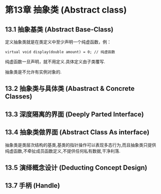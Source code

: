 # 第13章 抽象类 (Abstract class)

## 13.1 抽象基类 (Abstract Base-Class)

定义抽象类就是在类定义中至少声明一个纯虚函数，例：

```
virtual void display(double amount) = 0; // 纯虚函数 
```

纯虚函数一旦声明，就不用定义.具体定义由子类覆写.

抽象类是不允许有实例对象的.

## 13.2 抽象类与具体类 (Abastract & Concrete Classes)

## 13.3 深度隔离的界面 (Deeply Parted Interface)

## 13.4 抽象类做界面 (Abstract Class As interface)

抽象类是类层次结构的基类,基类的指针操作可以表现多态行为,而且抽象类只提供纯虚函数,不牵扯成员函数定义,不提供任何私有数据,干净利落.

## 13.5 演绎概念设计 (Deducting Concept Design)


## 13.7 手柄 (Handle)

